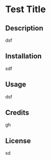 # Test Title 
  
  ## Description

  dsf

  ## Installation

  sdf

  ## Usage

  dsf

  ## Credits

  gh

  ## License

  sd